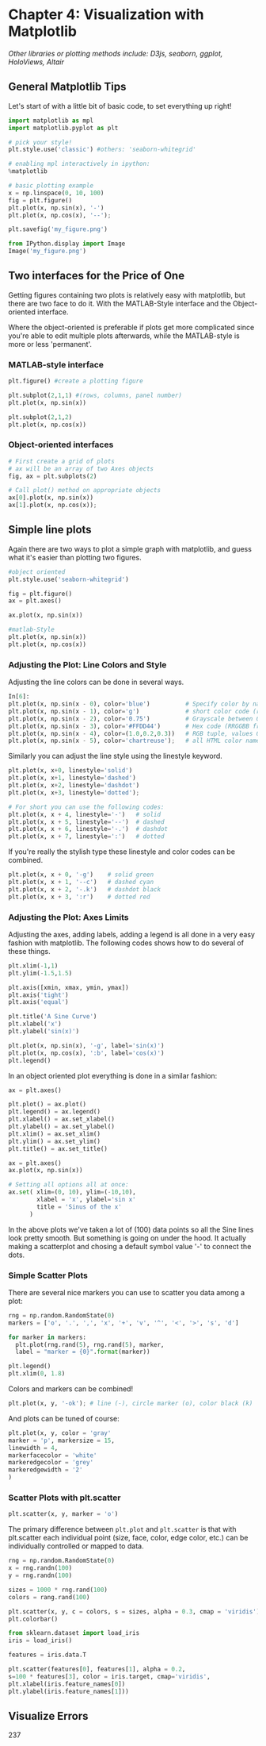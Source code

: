 # Chapter 4: Visualization with Matplotlib
*Other libraries or plotting methods include: D3js, seaborn, ggplot, HoloViews, Altair*

## General Matplotlib Tips
Let's start of with a little bit of basic code, to set everything up right!

``` Python
import matplotlib as mpl
import matplotlib.pyplot as plt

# pick your style!
plt.style.use('classic') #others: 'seaborn-whitegrid'

# enabling mpl interactively in ipython:
%matplotlib

# basic plotting example
x = np.linspace(0, 10, 100)
fig = plt.figure()
plt.plot(x, np.sin(x), '-')
plt.plot(x, np.cos(x), '--');

plt.savefig('my_figure.png')

from IPython.display import Image
Image('my_figure.png')
```

## Two interfaces for the Price of One

Getting figures containing two plots is relatively easy with matplotlib, but there are two face to do it. With the MATLAB-Style interface and the Object-oriented interface.

Where the object-oriented is preferable if plots get more complicated since you're able to edit multiple plots afterwards, while the MATLAB-style is more or less 'permanent'.

### MATLAB-style interface
``` Python
plt.figure() #create a plotting figure

plt.subplot(2,1,1) #(rows, columns, panel number)
plt.plot(x, np.sin(x))

plt.subplot(2,1,2)
plt.plot(x, np.cos(x))
```

### Object-oriented interfaces
``` Python
# First create a grid of plots
# ax will be an array of two Axes objects
fig, ax = plt.subplots(2)

# Call plot() method on appropriate objects
ax[0].plot(x, np.sin(x))
ax[1].plot(x, np.cos(x));
```

## Simple line plots
Again there are two ways to plot a simple graph with matplotlib, and guess what it's easier than plotting two figures.

``` Python
#object oriented
plt.style.use('seaborn-whitegrid')

fig = plt.figure()
ax = plt.axes()

ax.plot(x, np.sin(x))

#matlab-Style
plt.plot(x, np.sin(x))
plt.plot(x, np.cos(x))
```

### Adjusting the Plot: Line Colors and Style

Adjusting the line colors can be done in several ways.

``` Python
In[6]:
plt.plot(x, np.sin(x - 0), color='blue')          # Specify color by name
plt.plot(x, np.sin(x - 1), color='g')             # short color code (rgbcmyk)
plt.plot(x, np.sin(x - 2), color='0.75')          # Grayscale between 0 and 1
plt.plot(x, np.sin(x - 3), color='#FFDD44')       # Hex code (RRGGBB from 00 to FF)
plt.plot(x, np.sin(x - 4), color=(1.0,0.2,0.3))   # RGB tuple, values 0 and 1
plt.plot(x, np.sin(x - 5), color='chartreuse');   # all HTML color names supported
```

Similarly you can adjust the line style using the linestyle keyword.

``` Python
plt.plot(x, x+0, linestyle='solid')
plt.plot(x, x+1, linestyle='dashed')
plt.plot(x, x+2, linestyle='dashdot')
plt.plot(x, x+3, linestyle='dotted');

# For short you can use the following codes:
plt.plot(x, x + 4, linestyle='-')   # solid
plt.plot(x, x + 5, linestyle='--')  # dashed
plt.plot(x, x + 6, linestyle='-.')  # dashdot
plt.plot(x, x + 7, linestyle=':')   # dotted
```

If you're really the stylish type these linestyle and color codes can be combined.

``` Python
plt.plot(x, x + 0, '-g')    # solid green
plt.plot(x, x + 1, '--c')   # dashed cyan
plt.plot(x, x + 2, '-.k')   # dashdot black
plt.plot(x, x + 3, ':r')    # dotted red
```

### Adjusting the Plot: Axes Limits

Adjusting the axes, adding labels, adding a legend is all done in a very easy fashion with matplotlib. The following codes shows how to do several of these things.

``` Python
plt.xlim(-1,1)
plt.ylim(-1.5,1.5)

plt.axis([xmin, xmax, ymin, ymax])
plt.axis('tight')
plt.axis('equal')

plt.title('A Sine Curve')
plt.xlabel('x')
plt.ylabel('sin(x)')

plt.plot(x, np.sin(x), '-g', label='sin(x)')
plt.plot(x, np.cos(x), ':b', label='cos(x)')
plt.legend()
```

In an object oriented plot everything is done in a similar fashion:

``` python
ax = plt.axes()

plt.plot() = ax.plot()
plt.legend() = ax.legend()
plt.xlabel() = ax.set_xlabel()
plt.ylabel() = ax.set_ylabel()
plt.xlim() = ax.set_xlim()
plt.ylim() = ax.set_ylim()
plt.title() = ax.set_title()

ax = plt.axes()
ax.plot(x, np.sin(x))

# Setting all options all at once:
ax.set( xlim=(0, 10), ylim=(-10,10),
        xlabel = 'x', ylabel='sin x'
        title = 'Sinus of the x'
      )
```

In the above plots we've taken a lot of (100) data points so all the Sine lines look pretty smooth. But something is going on under the hood. It actually making a scatterplot and chosing a default symbol value '-' to connect the dots.

### Simple Scatter Plots

There are several nice markers you can use to scatter you data among a plot:

``` Python
rng = np.random.RandomState(0)
markers = ['o', '.', ',', 'x', '+', 'v', '^', '<', '>', 's', 'd']

for marker in markers:
  plt.plot(rng.rand(5), rng.rand(5), marker,
  label = "marker = {0}".format(marker))

plt.legend()
plt.xlim(0, 1.8)
```

Colors and markers can be combined!

``` Python
plt.plot(x, y, '-ok'); # line (-), circle marker (o), color black (k)
```

And plots can be tuned of course:

``` Python
plt.plot(x, y, color = 'gray'
marker = 'p', markersize = 15,
linewidth = 4,
markerfacecolor = 'white'
markeredgecolor = 'grey'
markeredgewidth = '2'
)
```

### Scatter Plots with plt.scatter

``` Python
plt.scatter(x, y, marker = 'o')
```

The primary difference between `plt.plot` and `plt.scatter` is that with plt.scatter each individual point (size, face, color, edge color, etc.) can be individually controlled or mapped to data.

``` Python
rng = np.random.RandomState(0)
x = rng.randn(100)
y = rng.randn(100)

sizes = 1000 * rng.rand(100)
colors = rang.rand(100)

plt.scatter(x, y, c = colors, s = sizes, alpha = 0.3, cmap = 'viridis')
plt.colorbar()
```

``` Python
from sklearn.dataset import load_iris
iris = load_iris()

features = iris.data.T

plt.scatter(features[0], features[1], alpha = 0.2,
s=100 * features[3], color = iris.target, cmap='viridis',
plt.xlabel(iris.feature_names[0])
plt.ylabel(iris.feature_names[1]))

```

## Visualize Errors
237
